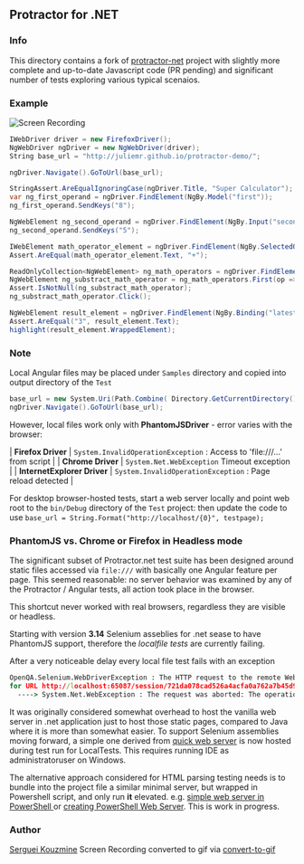 ## Protractor for .NET
### Info

This directory contains a fork of [protractor-net](https://github.com/bbaia/protractor-net) project with slightly more complete and up-to-date Javascript code (PR pending) and significant number of tests exploring various typical scenaios.

### Example
![Screen Recording](https://github.com/sergueik/powershell_selenium/blob/master/csharp/protractor-net/Screenshots/3.gif?)

```  csharp
IWebDriver driver = new FirefoxDriver();
NgWebDriver ngDriver = new NgWebDriver(driver);
String base_url = "http://juliemr.github.io/protractor-demo/";

ngDriver.Navigate().GoToUrl(base_url);

StringAssert.AreEqualIgnoringCase(ngDriver.Title, "Super Calculator");
var ng_first_operand = ngDriver.FindElement(NgBy.Model("first"));
ng_first_operand.SendKeys("8");

NgWebElement ng_second_operand = ngDriver.FindElement(NgBy.Input("second"));
ng_second_operand.SendKeys("5");

IWebElement math_operator_element = ngDriver.FindElement(NgBy.SelectedOption("operator"));
Assert.AreEqual(math_operator_element.Text, "+");

ReadOnlyCollection<NgWebElement> ng_math_operators = ngDriver.FindElements(NgBy.Options("value for (key, value) in operators"));
NgWebElement ng_substract_math_operator = ng_math_operators.First(op => op.Text.Equals("-", StringComparison.Ordinal));
Assert.IsNotNull(ng_substract_math_operator);
ng_substract_math_operator.Click();

NgWebElement result_element = ngDriver.FindElement(NgBy.Binding("latest"));
Assert.AreEqual("3", result_element.Text);
highlight(result_element.WrappedElement);
```

### Note
Local Angular files may be placed under `Samples` directory and copied into output directory of the `Test`
``` csharp
base_url = new System.Uri(Path.Combine( Directory.GetCurrentDirectory(), testpage)).AbsoluteUri;
ngDriver.Navigate().GoToUrl(base_url);
```
However, local files work only  with __PhantomJSDriver__ - error varies with the browser:

| __Firefox Driver__          | `System.InvalidOperationException` : Access to 'file:///...' from script |
| __Chrome Driver__           | `System.Net.WebException` Timeout exception                              |
| __InternetExplorer Driver__ | `System.InvalidOperationException` : Page reload detected                |


For desktop browser-hosted tests, start a web server locally and point web root to the `bin/Debug` directory of the `Test` project:
then update the code to  use `base_url = String.Format("http://localhost/{0}", testpage);`


### PhantomJS vs. Chrome or Firefox in Headless mode

The significant subset of Protractor.net test suite has been designed around static files accessed via `file:///`
with basically one Angular feature per page.
This seemed reasonable: no server behavior was examined by any of the
Protractor / Angular tests, all action took place in the browser.

This shortcut never worked with real browsers, regardless they are visible or headless.

Starting with version __3.14__  Selenium asseblies for .net sease to have PhantomJS support, therefore the *localfile tests*
are currently failing.

After a very noticeable delay every local file test fails with an exception
```cmd
OpenQA.Selenium.WebDriverException : The HTTP request to the remote WebDriver server
for URL http://localhost:65087/session/721da078cad526a4acfa0a762a7b45d9/execute_async timed out after 60 seconds.
  ----> System.Net.WebException : The request was aborted: The operation has timed out.
```
It was originally considered somewhat overhead to host the vanilla web server in .net application
just to host those static pages, compared to Java where it is more than somewhat easier.
To support Selenium assemblies moving forward, a simple one derived from
[quick web server](https://gist.github.com/aksakalli/9191056)
is now hosted during test run for LocalTests. This requires running IDE as administratoruser on Windows.

The alternative approach considered for HTML parsing testing needs is to bundle into the project file a similar minimal server, but wrapped in Powershell script, and only run __it__ elevated.
e.g. [simple web server in PowerShell ](https://4sysops.com/archives/building-a-web-server-with-powershell/)
 or [creating PowerShell Web Server](https://community.idera.com/database-tools/powershell/powertips/b/tips/posts/creating-powershell-web-server).
 This is work in progress.


### Author
[Serguei Kouzmine](kouzmine_serguei@yahoo.com)
Screen Recording converted to gif via [convert-to-gif](http://image.online-convert.com/convert-to-gif)
